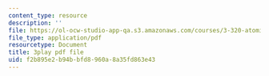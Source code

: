 ```yaml
---
content_type: resource
description: ''
file: https://ol-ocw-studio-app-qa.s3.amazonaws.com/courses/3-320-atomistic-computer-modeling-of-materials-sma-5107-spring-2005/f2b895e2b94bbfd8960a8a35fd863e43_LInWiab7q6Q.pdf
file_type: application/pdf
resourcetype: Document
title: 3play pdf file
uid: f2b895e2-b94b-bfd8-960a-8a35fd863e43
---
```

